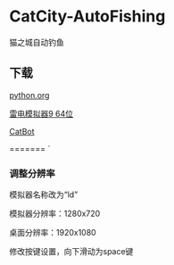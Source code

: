 # CatCity-AutoFishing

猫之城自动钓鱼

## 下载

[python.org](https://python.org)

[雷电模拟器9 64位](https://www.ldmnq.com/)

[CatBot](https://github.com/Lorpaves/CatCity-AutoFishing/releases/tag/python)

=======
`

### 调整分辨率

模拟器名称改为“ld”

模拟器分辨率：1280x720

桌面分辨率：1920x1080

修改按键设置，向下滑动为space键
